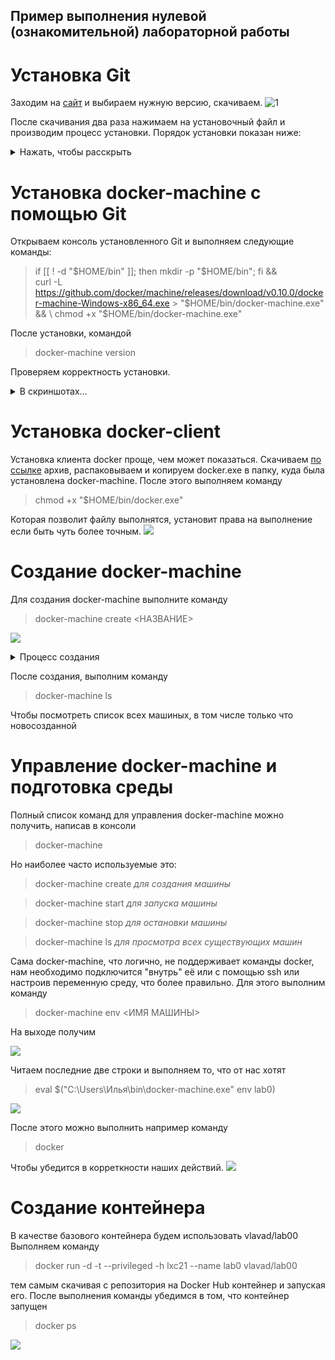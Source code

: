 
## Пример выполнения нулевой (ознакомительной) лабораторной работы 


# Установка Git
Заходим на [сайт](https://git-scm.com/download/win) и выбираем нужную версию, скачиваем.
![1](/images/1.png)

После скачивания два раза нажимаем на установочный файл и производим процесс установки.
Порядок установки показан ниже:

  <details>
    <summary>Нажать, чтобы расскрыть</summary><p>
<!-- alternative placement of p shown above -->

![](/images/2.png)![](/images/3.png)![](/images/4.png)![](/images/5.png)![](/images/6.png)![](/images/7.png)![](/images/8.png)![](/images/9.png)![](/images/10.png)![](/images/11.png)![](/images/12.png)

  </p>
  </details>

# Установка docker-machine с помощью Git

Открываем консоль установленного Git и выполняем следующие команды:
>if [[ ! -d "$HOME/bin" ]]; then mkdir -p "$HOME/bin"; fi && \
  curl -L https://github.com/docker/machine/releases/download/v0.10.0/docker-machine-Windows-x86_64.exe > "$HOME/bin/docker-machine.exe" && \
  chmod +x "$HOME/bin/docker-machine.exe" 
  
После установки, командой
> docker-machine version

Проверяем корректность установки.
[](/images/13.png)
  <details>
    <summary>В скриншотах...</summary><p>
<!-- alternative placement of p shown above -->

![](/images/13.png)![](/images/14.png)![](/images/15.png)![](/images/16.png)

  </p>
  </details>
  
  
# Установка docker-client

Установка клиента docker проще, чем может показаться. Скачиваем [по ссылке](https://get.docker.com/builds/Windows/x86_64/docker-17.04.0-ce.zip) архив, распаковываем и копируем docker.exe в папку, куда была установлена docker-machine.
После этого выполняем команду
> chmod +x "$HOME/bin/docker.exe"

Которая позволит файлу выполнятся, установит права на выполнение если быть чуть более точным.
![](/images/17.png)


# Создание docker-machine

Для создания docker-machine выполните команду

> docker-machine create <НАЗВАНИЕ>

![](/images/18.png)

  <details>
    <summary>Процесс создания</summary><p>
<!-- alternative placement of p shown above -->

![](/images/19.png)![](/images/20.png)

  </p>
  </details>
  
  После создания, выполним команду
  
  > docker-machine ls
  
  Чтобы посмотреть список всех машиных, в том числе только что новосозданной
  
  [](/images/21.png)
  
  
# Управление docker-machine и подготовка среды

Полный список команд для управления docker-machine можно получить, написав в консоли

> docker-machine

Но наиболее часто используемые это:

>docker-machine create
*для создания машины*

>docker-machine start
*для запуска машины*

>docker-machine stop
*для остановки машины*

>docker-machine ls
*для просмотра всех существующих машин*

Сама docker-machine, что логично, не поддерживает команды docker, нам необходимо подключится "внутрь" её или с помощью ssh или настроив переменную среду, что более правильно. Для этого выполним команду

>  docker-machine env <ИМЯ МАШИНЫ>

На выходе получим

![](/images/22.png)

Читаем последние две строки и выполняем то, что от нас хотят

> eval $("C:\Users\Илья\bin\docker-machine.exe" env lab0)

![](/images/23.png)

После этого можно выполнить например команду

>docker

Чтобы убедится в корреткности наших действий.
![](/images/24.png)

# Создание контейнера

В качестве базового контейнера будем использовать vlavad/lab00
Выполняем команду
> docker run -d -t --privileged -h lxc21 --name lab0 vlavad/lab00

тем самым скачивая с репозитория на Docker Hub контейнер и запуская его.
После выполнения команды убедимся в том, что контейнер запущен
> docker ps

![](/images/25.png)
